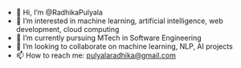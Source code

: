 - 👋 Hi, I’m @RadhikaPulyala
- 👀 I’m interested in machine learning, artificial intelligence, web development, cloud computing
- 🌱 I’m currently pursuing MTech in Software Engineering
- 💞️ I’m looking to collaborate on machine learning, NLP, AI projects
- 📫 How to reach me: pulyalaradhika@gmail.com

<!---
RadhikaPulyala/RadhikaPulyala is a ✨ special ✨ repository because its `README.md` (this file) appears on your GitHub profile.
You can click the Preview link to take a look at your changes.
--->
